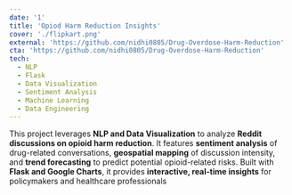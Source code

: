 ```yaml
---
date: '1'
title: 'Opiod Harm Reduction Insights'
cover: './flipkart.png'
external: 'https://github.com/nidhi0805/Drug-Overdose-Harm-Reduction'
cta: 'https://github.com/nidhi0805/Drug-Overdose-Harm-Reduction'
tech:
  - NLP
  - Flask
  - Data Visualization
  - Sentiment Analysis
  - Machine Learning
  - Data Engineering
---
```


This project leverages **NLP and Data Visualization** to analyze **Reddit discussions on opioid harm reduction**. It features **sentiment analysis** of drug-related conversations, **geospatial mapping** of discussion intensity, and **trend forecasting** to predict potential opioid-related risks. Built with **Flask and Google Charts**, it provides **interactive, real-time insights** for policymakers and healthcare professionals

